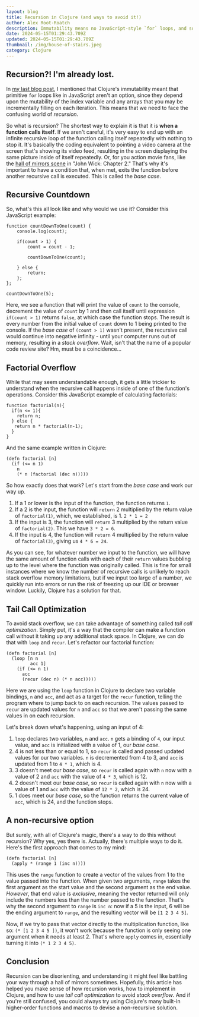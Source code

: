 ```yaml
---
layout: blog
title: Recursion in Clojure (and ways to avoid it!)
author: Alex Root-Roatch
description: Immutability means no JavaScript-style `for` loops, and so we must venture bravely into the coding world's "House of Stairs."
date: 2024-05-15T01:29:43.709Z
updated: 2024-05-15T01:29:43.709Z
thumbnail: /img/house-of-stairs.jpeg
category: Clojure
---
```


## Recursion?! I'm already lost.

In [my last blog post](https://arootroatch-blog.vercel.app/my-first-impressions-of-clojure), I mentioned that Clojure's immutability meant that primitive `for` loops like in JavaScript aren't an option, since they depend upon the mutability of the index variable and any arrays that you may be incrementally filling on each iteration. This means that we need to face the confusing world of *recursion*. 

So what is recursion? The shortest way to explain it is that it is **when a function calls itself**. If we aren't careful, it's very easy to end up with an infinite recursive loop of the function calling itself repeatedly with nothing to stop it. It's basically the coding equivalent to pointing a video camera at the screen that's showing its video feed, resulting in the screen displaying the same picture inside of itself repeatedly. Or, for you action movie fans, like the [hall of mirrors scene](https://www.youtube.com/watch?v=7-TZCEyok_o) in "John Wick: Chapter 2." That's why it's important to have a condition that, when met, exits the function before another recursive call is executed. This is called the *base case*. 

## Recursive Countdown

So, what's this all look like and why would we use it? Consider this JavaScript example: 

```
function countDownToOne(count) {
    console.log(count);

    if(count > 1) {
        count = count - 1;

        countDownToOne(count);

    } else {
        return;
    };
};

countDownToOne(5);

```

Here, we see a function that will print the value of `count` to the console, decrement the value of `count` by 1 and then call itself until expression `if(count > 1)` returns `false`, at which case the function stops. The result is every number from the initial value of `count` down to 1 being printed to the console. If the *base case* of `(count > 1)` wasn't present, the recursive call would continue into negative infinity - until your computer runs out of memory, resulting in a *stack overflow*. Wait, isn't that the name of a popular code review site? Hm, must be a coincidence...

## Factorial Overflow

While that may seem understandable enough, it gets a little trickier to understand when the recursive call happens inside of one of the function's operations. Consider this JavaScript example of calculating factorials:

```
function factorial(n){
  if(n <= 1){
    return n;
  } else {
   return n * factorial(n-1);
  }
}
```

And the same example written in Clojure:

```
(defn factorial [n]
  (if (<= n 1)
    n
    (* n (factorial (dec n)))))
```

So how exactly does that work? Let's start from the *base case* and work our way up. 

1. If a 1 or lower is the input of the function, the function returns `1`. 
2. If a 2 is the input, the function will `return` 2 multiplied by the return value of `factorial(1)`, which, we established, is 1. `2 * 1 = 2`
3. If the input is 3, the function will `return` 3 multiplied by the return value of `factorial(2)`. This we have `3 * 2 = 6`.
4. If the input is 4, the function will `return` 4 multiplied by the return value of `factorial(3)`, giving us `4 * 6 = 24`.

As you can see, for whatever number we input to the function, we will have the same amount of function calls with each of their `return` values bubbling up to the level where the function was originally called. This is fine for small instances where we know the number of recursive calls is unlikely to reach stack overflow memory limitations, but if we input too large of a number, we quickly run into errors or run the risk of freezing up our IDE or browser window. Luckily, Clojure has a solution for that. 

## Tail Call Optimization

To avoid stack overflow, we can take advantage of something called *tail call optimization*. Simply put, it's a way that the compiler can make a function call without it taking up any additional stack space. In Clojure, we can do that with `loop` and `recur`. Let's refactor our factorial function: 

```
(defn factorial [n]
  (loop [n n
         acc 1]
    (if (<= n 1)
      acc
      (recur (dec n) (* n acc)))))
```

Here we are using the `loop` function in Clojure to declare two variable bindings, `n` and `acc`, and act as a target for the `recur` function, telling the program where to jump back to on each recursion. The values passed to `recur` are updated values for `n` and `acc` so that we aren't passing the same values in on each recursion. 

Let's break down what's happening, using an input of 4: 

1. `loop` declares two variables, `n` and `acc`. `n` gets a binding of `4`, our input value, and `acc` is initialized with a value of 1, our *base case*. 
2. 4 is not less than or equal to 1, so `recur` is called and passed updated values for our two variables. `n` is decremented from 4 to 3, and `acc` is updated from 1 to `4 * 1`, which is 4.
3. 3 doesn't meet our *base case*, so `recur` is called again with `n` now with a value of 2 and `acc` with the value of `4 * 3`, which is 12.
4. 2 doesn't meet our *base case*, so `recur` is called again with `n` now with a value of 1 and `acc` with the value of `12 * 2`, which is 24.
5. 1 does meet our *base case*, so the function returns the current value of `acc`, which is 24, and the function stops. 

## A non-recursive option

But surely, with all of Clojure's magic, there's a way to do this without recursion? Why yes, yes there is. Actually, there's multiple ways to do it. Here's the first approach that comes to my mind: 

```
(defn factorial [n]
  (apply * (range 1 (inc n))))
```

This uses the `range` function to create a vector of the values from 1 to the value passed into the function. When given two arguments, `range` takes the first argument as the start value and the second argument as the end value. *However*, that end value is *exclusive*, meaning the vector returned will only include the numbers less than the number passed to the function. That's why the second argument to `range` is `inc n`: now if a 5 is the input, 6 will be the ending argument to `range`, and the resulting vector will be `[1 2 3 4 5]`. 

Now, if we try to pass that vector directly to the multiplication function, like so: `(* [1 2 3 4 5 ])`, it won't work because the function is only seeing one argument when it needs at least 2. That's where `apply` comes in, essentially turning it into `(* 1 2 3 4 5)`.

## Conclusion

Recursion can be disorienting, and understanding it might feel like battling your way through a hall of mirrors sometimes. Hopefully, this article has helped you make sense of how recursion works, how to implement in Clojure, and how to use *tail call optimization* to avoid *stack overflow*. And if you're still confused, you could always try using Clojure's many built-in higher-order functions and macros to devise a non-recursive solution.




